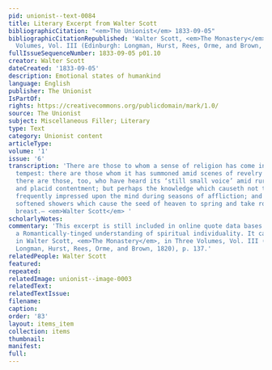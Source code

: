 ```yaml
---
pid: unionist--text-0084
title: Literary Excerpt from Walter Scott
bibliographicCitation: "<em>The Unionist</em> 1833-09-05"
bibliographicCitationRepublished: 'Walter Scott, <em>The Monastery</em>, in Three
  Volumes, Vol. III (Edinburgh: Longman, Hurst, Rees, Orme, and Brown, 1820), p. 137'
fullIssueSequenceNumber: 1833-09-05 p01.10
creator: Walter Scott
dateCreated: '1833-09-05'
description: Emotional states of humankind
language: English
publisher: The Unionist
IsPartOf: 
rights: https://creativecommons.org/publicdomain/mark/1.0/
source: The Unionist
subject: Miscellaneous Filler; Literary
type: Text
category: Unionist content
articleType: 
volume: '1'
issue: '6'
transcription: 'There are those to whom a sense of religion has come in storm and
  tempest: there are those whom it has summoned amid scenes of revelry and idle vanity:
  there are those, too, who have heard its ‘still small voice’ amid rural leisure
  and placid contentment; but perhaps the knowledge which causeth not to err, is most
  frequently impressed upon the mind during seasons of affliction; and tears are the
  softened showers which cause the seed of heaven to spring and take root in the human
  breast.— <em>Walter Scott</em> '
scholarlyNotes: 
commentary: 'This excerpt is still included in online quote data bases today. It encapsulates
  a Romantically-tinged understanding of spiritual individuality. It can be found
  in Walter Scott, <em>The Monastery</em>, in Three Volumes, Vol. III (Edinburgh:
  Longman, Hurst, Rees, Orme, and Brown, 1820), p. 137.'
relatedPeople: Walter Scott
featured: 
repeated: 
relatedImage: unionist--image-0003
relatedText: 
relatedTextIssue: 
filename: 
caption: 
order: '83'
layout: items_item
collection: items
thumbnail: 
manifest: 
full: 
---
```

